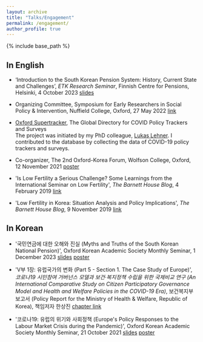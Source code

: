 ```yaml
---
layout: archive
title: "Talks/Engagement"
permalink: /engagement/
author_profile: true
---
```


{% include base_path %}

## In English
* ‘Introduction to the South Korean Pension System: History, Current State and Challenges’, *ETK Research Seminar*, Finnish Centre for Pensions, Helsinki, 4 October 2023 [slides](../files/ETK_Seminar.pdf)

* Organizing Committee, Symposium for Early Researchers in Social Policy & Intervention, Nuffield College, Oxford, 27 May 2022 [link](https://www.spi.ox.ac.uk/article/successful-research-symposium-continues-to-develop-our-collaborative-culture)

* [Oxford Supertracker](https://supertracker.spi.ox.ac.uk/about/), The Global Directory for COVID Policy Trackers and Surveys  
The project was initiated by my PhD colleague, [Lukas Lehner](https://lukaslehner.github.io/). I contributed to the database by collecting the data of COVID-19 policy trackers and surveys.

* Co-organizer, The 2nd Oxford-Korea Forum, Wolfson College, Oxford, 12 November 2021 [poster](../images/oxford_korea.jpg)

* 'Is Low Fertility a Serious Challenge? Some Learnings from the International Seminar on Low Fertility', *The Barnett House Blog*, 4 February 2019 [link](https://barnetthouseblog.wixsite.com/tbhb/single-post/2019/02/04/is-low-fertility-a-serious-challenge-some-learnings-from-the-international-seminar-on-low)

* 'Low Fertility in Korea: Situation Analysis and Policy Implications', *The Barnett House Blog*, 9 November 2019 [link](https://barnetthouseblog.wixsite.com/tbhb/single-post/2018/11/09/low-fertility-in-korea-situation-analysis-and-policy-implications)

## In Korean
* '국민연금에 대한 오해와 진실 (Myths and Truths of the South Korean National Pension)', Oxford Korean Academic Society Monthly Seminar, 1 December 2023 [slides](../files/OKAS_2023.pdf) [poster](../images/OKAS_2023.png)

* 'V부 1장: 유럽국가의 변화 (Part 5 - Section 1. The Case Study of Europe)', *코로나19 시민참여 거버넌스 모델과 보건‧복지정책 수립을 위한 국제비교 연구 (An International Comparative Study on Citizen Participatory Governance Model and Health and Welfare Policies in the COVID-19 Era)*, 보건복지부 보고서 (Policy Report for the Ministry of Health & Welfare, Republic of Korea), 책임저자 한상진 [chapter link](../files/report_joongmin.pdf)

* '코로나19: 유럽의 위기와 사회정책 (Europe's Policy Responses to the Labour Market Crisis during the Pandemic)', Oxford Korean Academic Society Monthly Seminar, 21 October 2021 [slides](../files/OKAS_2021.pdf) [poster](../images/OKAS_poster2021.jpeg)
